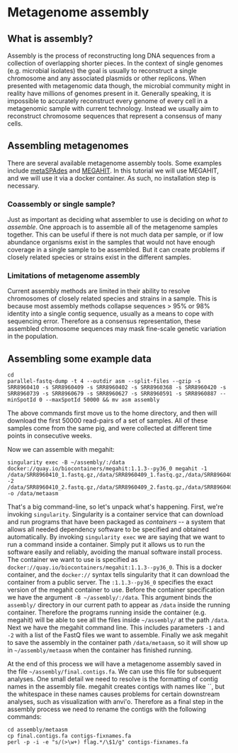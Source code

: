 # Metagenome assembly

## What is assembly?

Assembly is the process of reconstructing long DNA sequences from a collection of overlapping shorter pieces.
In the context of single genomes (e.g. microbial isolates) the goal is usually to reconstruct a single chromosome and any associated plasmids or other replicons.
When presented with metagenomic data though, the microbial community might in reality have millions of genomes present in it.
Generally speaking, it is impossible to accurately reconstruct every genome of every cell in a metagenomic sample with current technology.
Instead we usually aim to reconstruct chromosome sequences that represent a consensus of many cells.

## Assembling metagenomes

There are several available metagenome assembly tools. 
Some examples include [metaSPAdes](http://bioinf.spbau.ru/metaspades) and [MEGAHIT](https://github.com/voutcn/megahit).
In this tutorial we will use MEGAHIT, and we will use it via a docker container.
As such, no installation step is necessary.

### Coassembly or single sample?

Just as important as deciding what assembler to use is deciding on _what to assemble_.
One approach is to assemble all of the metagenome samples together.
This can be useful if there is not much data per sample, or if low abundance organisms exist in the samples that would not have enough coverage in a single sample to be assembled.
But it can create problems if closely related species or strains exist in the different samples.

### Limitations of metagenome assembly

Current assembly methods are limited in their ability to resolve chromosomes of closely related species and strains in a sample.
This is because most assembly methods collapse sequences > 95% or 98% identity into a single contig sequence, usually as a means to cope with sequencing error.
Therefore as a consensus representation, these assembled chromosome sequences may mask fine-scale genetic variation in the population.

## Assembling some example data

```
cd
parallel-fastq-dump -t 4 --outdir asm --split-files --gzip -s SRR8960410 -s SRR8960409 -s SRR8960402 -s SRR8960368 -s SRR8960420 -s SRR8960739 -s SRR8960679 -s SRR8960627 -s SRR8960591 -s SRR8960887 --minSpotId 0 --maxSpotId 50000 && mv asm assembly
```
The above commands first move us to the home directory, and then will download the first 50000 read-pairs of a set of samples.
All of these samples come from the same pig, and were collected at different time points in consecutive weeks.

Now we can assemble with megahit:

```
singularity exec -B ~/assembly/:/data docker://quay.io/biocontainers/megahit:1.1.3--py36_0 megahit -1 /data/SRR8960410_1.fastq.gz,/data/SRR8960409_1.fastq.gz,/data/SRR8960402_1.fastq.gz,/data/SRR8960368_1.fastq.gz,/data/SRR8960420_1.fastq.gz,/data/SRR8960739_1.fastq.gz,/data/SRR8960679_1.fastq.gz,/data/SRR8960627_1.fastq.gz,/data/SRR8960591_1.fastq.gz,/data/SRR8960887_1.fastq.gz -2 /data/SRR8960410_2.fastq.gz,/data/SRR8960409_2.fastq.gz,/data/SRR8960402_2.fastq.gz,/data/SRR8960368_2.fastq.gz,/data/SRR8960420_2.fastq.gz,/data/SRR8960739_2.fastq.gz,/data/SRR8960679_2.fastq.gz,/data/SRR8960627_2.fastq.gz,/data/SRR8960591_2.fastq.gz,/data/SRR8960887_2.fastq.gz -o /data/metaasm
```

That's a big command-line, so let's unpack what's happening. 
First, we're invoking `singularity`. 
Singularity is a container service that can download and run programs that have been packaged as _containers_ -- a system that allows all needed dependency software to be specified and obtained automatically. 
By invoking `singularity exec` we are saying that we want to run a command inside a container. 
Simply put it allows us to run the software easily and reliably, avoiding the manual software install process. 
The container we want to use is specified as `docker://quay.io/biocontainers/megahit:1.1.3--py36_0`. 
This is a docker container, and the `docker://` syntax tells singularity that it can download the container from a public server. 
The `:1.1.3--py36_0` specifies the exact version of the megahit container to use. 
Before the container specification we have the argument `-B ~/assembly/:/data`. 
This argument binds the `assembly/` directory in our current path to appear as `/data` inside the running container. 
Therefore the programs running inside the container (e.g. megahit) will be able to see all the files inside `~/assembly/` at the path `/data`. Next we have the megahit command line. 
This includes parameters `-1` and `-2` with a list of the FastQ files we want to assemble. 
Finally we ask megahit to save the assembly in the container path `/data/metaasm`, so it will show up in `~/assembly/metaasm` when the container has finished running.

At the end of this process we will have a metagenome assembly saved in the file `~/assembly/final.contigs.fa`. 
We can use this file for subsequent analyses.
One small detail we need to resolve is the formatting of contig names in the assembly file.
megahit creates contigs with names like ``, but the whitespace in these names causes problems for certain downstream analyses, such as visualization with anvi'o.
Therefore as a final step in the assembly process we need to rename the contigs with the following commands:

```
cd assembly/metaasm
cp final.contigs.fa contigs-fixnames.fa
perl -p -i -e "s/(>\w+) flag.*/\$1/g" contigs-fixnames.fa
```


